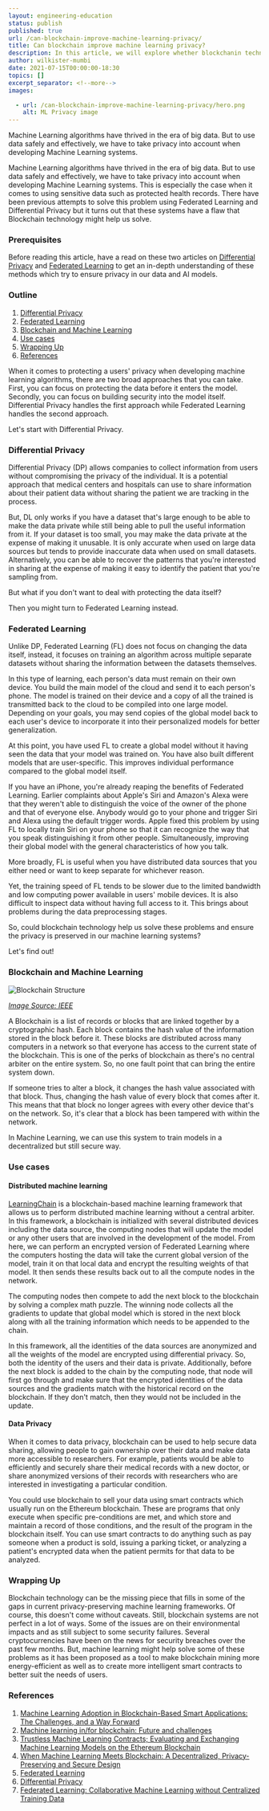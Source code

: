 ```yaml
---
layout: engineering-education
status: publish
published: true
url: /can-blockchain-improve-machine-learning-privacy/
title: Can blockchain improve machine learning privacy?
description: In this article, we will explore whether blockchanin technology can improve machine learning privacy. 
author: wilkister-mumbi
date: 2021-07-15T00:00:00-18:30
topics: []
excerpt_separator: <!--more-->
images:

  - url: /can-blockchain-improve-machine-learning-privacy/hero.png
    alt: ML Privacy image
---
```

Machine Learning algorithms have thrived in the era of big data. But to use data safely and effectively, we have to take privacy into account when developing Machine Learning systems.
<!--more-->

Machine Learning algorithms have thrived in the era of big data. But to use data safely and effectively, we have to take privacy into account when developing Machine Learning systems. This is especially the case when it comes to using sensitive data such as protected health records. There have been previous attempts to solve this problem using Federated Learning and Differential Privacy but it turns out that these systems have a flaw that Blockchain technology might help us solve.

### Prerequisites

Before reading this article, have a read on these two articles on [Differential Privacy](https://www.section.io/engineering-education/understanding-differential-privacy/) and [Federated Learning](https://www.section.io/engineering-education/secured-deeplearning-in-remote-devices/) to get an in-depth understanding of these methods which try to ensure privacy in our data and AI models. 

### Outline

1. [Differential Privacy](#differential-privacy)
2. [Federated Learning](#federated-learning) 
3. [Blockchain and Machine Learning](#blockchain-and-machine-learning)
4. [Use cases](#use-cases)
5. [Wrapping Up](#wrapping-up)
6. [References](#references)

When it comes to protecting a users' privacy when developing machine learning algorithms, there are two broad approaches that you can take. First, you can focus on protecting the data before it enters the model. Secondly, you can focus on building security into the model itself. Differential Privacy handles the first approach while Federated Learning handles the second approach.

Let's start with Differential Privacy.

### Differential Privacy

Differential Privacy (DP) allows companies to collect information from users without compromising the privacy of the individual. It is a potential approach that medical centers and hospitals can use to share information about their patient data without sharing the patient we are tracking in the process.

But, DL only works if you have a dataset that's large enough to be able to make the data private while still being able to pull the useful information from it. If your dataset is too small, you may make the data private at the expense of making it unusable. It is only accurate when used on large data sources but tends to provide inaccurate data when used on small datasets. Alternatively, you can be able to recover the patterns that you're interested in sharing at the expense of making it easy to identify the patient that you're sampling from.

But what if you don't want to deal with protecting the data itself? 

Then you might turn to Federated Learning instead.

### Federated Learning

Unlike DP, Federated Learning (FL) does not focus on changing the data itself, instead, it focuses on training an algorithm across multiple separate datasets without sharing the information between the datasets themselves. 

In this type of learning, each person's data must remain on their own device. You build the main model of the cloud and send it to each person's phone. The model is trained on their device and a copy of all the trained is transmitted back to the cloud to be compiled into one large model. Depending on your goals, you may send copies of the global model back to each user's device to incorporate it into their personalized models for better generalization.

At this point, you have used FL to create a global model without it having seen the data that your model was trained on. You have also built different models that are user-specific. This improves individual performance compared to the global model itself.

If you have an iPhone, you're already reaping the benefits of Federated Learning. Earlier complaints about Apple's Siri and Amazon's Alexa were that they weren't able to distinguish the voice of the owner of the phone and that of everyone else. Anybody would go to your phone and trigger Siri and Alexa using the default trigger words. Apple fixed this problem by using FL to locally train Siri on your phone so that it can recognize the way that you speak distinguishing it from other people. Simultaneously, improving their global model with the general characteristics of how you talk.

More broadly, FL is useful when you have distributed data sources that you either need or want to keep separate for whichever reason.

Yet, the training speed of FL tends to be slower due to the limited bandwidth and low computing power available in users' mobile devices. It is also difficult to inspect data without having full access to it. This brings about problems during the data preprocessing stages.

So, could blockchain technology help us solve these problems and ensure the privacy is preserved in our machine learning systems?

Let's find out!

### Blockchain and Machine Learning

![Blockchain Structure](/engineering-education/blockchain-structure.PNG)

*[Image Source: IEEE](DOI:10.1109/ACCESS.2019.2961372)*

A Blockchain is a list of records or blocks that are linked together by a cryptographic hash. Each block contains the hash value of the information stored in the block before it. These blocks are distributed across many computers in a network so that everyone has access to the current state of the blockchain. This is one of the perks of blockchain as there's no central arbiter on the entire system. So, no one fault point that can bring the entire system down. 

If someone tries to alter a block, it changes the hash value associated with that block. Thus, changing the hash value of every block that comes after it. This means that that block no longer agrees with every other device that's on the network. So, it's clear that a block has been tampered with within the network.

In Machine Learning, we can use this system to train models in a decentralized but still secure way. 

### Use cases

#### Distributed machine learning

[LearningChain](https://ieeexplore.ieee.org/document/8622598) is a blockchain-based machine learning framework that allows us to perform distributed machine learning without a central arbiter. In this framework, a blockchain is initialized with several distributed devices including the data source, the computing nodes that will update the model or any other users that are involved in the development of the model. From here, we can perform an encrypted version of Federated Learning where the computers hosting the data will take the current global version of the model, train it on that local data and encrypt the resulting weights of that model. It then sends these results back out to all the compute nodes in the network.

The computing nodes then compete to add the next block to the blockchain by solving a complex math puzzle. The winning node collects all the gradients to update that global model which is stored in the next block along with all the training information which needs to be appended to the chain.

In this framework, all the identities of the data sources are anonymized and all the weights of the model are encrypted using differential privacy. So, both the identity of the users and their data is private. Additionally, before the next block is added to the chain by the computing node, that node will first go through and make sure that the encrypted identities of the data sources and the gradients match with the historical record on the blockchain. If they don't match, then they would not be included in the update.     

#### Data Privacy

When it comes to data privacy, blockchain can be used to help secure data sharing, allowing people to gain ownership over their data and make data more accessible to researchers. For example, patients would be able to efficiently and securely share their medical records with a new doctor, or share anonymized versions of their records with researchers who are interested in investigating a particular condition. 

You could use blockchain to sell your data using smart contracts which usually run on the Ethereum blockchain. These are programs that only execute when specific pre-conditions are met, and which store and maintain a record of those conditions, and the result of the program in the blockchain itself. You can use smart contracts to do anything such as pay someone when a product is sold, issuing a parking ticket, or analyzing a patient's encrypted data when the patient permits for that data to be analyzed.      

### Wrapping Up

Blockchain technology can be the missing piece that fills in some of the gaps in current privacy-preserving machine learning frameworks. Of course, this doesn't come without caveats. Still, blockchain systems are not perfect in a lot of ways. Some of the issues are on their environmental impacts and as still subject to some security failures. Several cryptocurrencies have been on the news for security breaches over the past few months. But, machine learning might help solve some of these problems as it has been proposed as a tool to make blockchain mining more energy-efficient as well as to create more intelligent smart contracts to better suit the needs of users.

### References

1. [Machine Learning Adoption in Blockchain-Based Smart Applications: The Challenges, and a Way Forward](DOI:10.1109/ACCESS.2019.2961372)
2. [Machine learning in/for blockchain: Future and challenges](https://arxiv.org/pdf/1909.06189.pdf)
3. [Trustless Machine Learning Contracts; Evaluating and Exchanging Machine Learning Models on the Ethereum Blockchain](https://arxiv.org/pdf/1802.10185.pdf)
4. [When Machine Learning Meets Blockchain: A Decentralized, Privacy-Preserving and Secure Design](https://ieeexplore.ieee.org/document/8622598)
5. [Federated Learning](https://www.section.io/engineering-education/secured-deeplearning-in-remote-devices/)
6. [Differential Privacy](https://www.section.io/engineering-education/understanding-differential-privacy/)
7. [Federated Learning: Collaborative Machine Learning without Centralized Training Data ](https://ai.googleblog.com/2017/04/federated-learning-collaborative.html)
